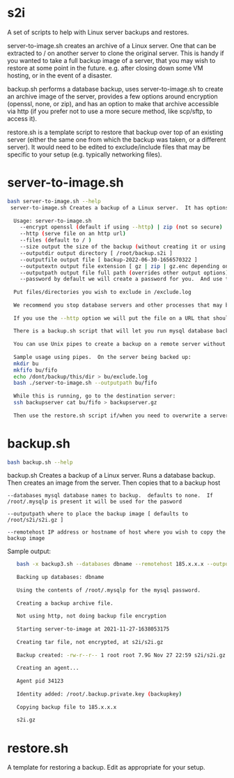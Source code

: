 # s2i

A set of scripts to help with Linux server backups and restores.

server-to-image.sh creates an archive of a Linux server.  One that can be extracted to / on another server to clone the original server.  This is handy if you wanted to take a full backup image of a server, that you may wish to restore at some point in the future.  e.g. after closing down some VM hosting, or in the event of a disaster.

backup.sh performs a database backup, uses server-to-image.sh to create an archive image of the server, provides a few options around encryption (openssl, none, or zip), and has an option to make that archive accessible via http (if you prefer not to use a more secure method, like scp/sftp, to access it).

restore.sh is a template script to restore that backup over top of an existing server (either the same one from which the backup was taken, or a different server).  It would need to be edited to exclude/include files that may be specific to your setup (e.g. typically networking files).

# server-to-image.sh

```bash
bash server-to-image.sh --help
 server-to-image.sh Creates a backup of a Linux server.  It has options to let you download that via http (else you can scp it from the source).  It has options to encrypt the backup file (e.g. via openssl or zip).
  
  Usage: server-to-image.sh 
    --encrypt openssl (default if using --http) | zip (not so secure) | none (default if not using --http)
    --http (serve file on an http url)
    --files (default to / )
    --size output the size of the backup (without creating it or using any disk space)
    --outputdir output directory [ /root/backup.s2i ]
    --outputfile output file [ backup-2022-06-30-1656570322 ]
    --outputextn output file extension [ gz | zip | gz.enc depending on encryption ]
    --outputpath output file full path (overrides other output options)
    --password by default we will create a password for you.  And use the same password each time the same outputdir is used.  NA if encrypt==none.
  
  Put files/directories you wish to exclude in /exclude.log
  
  We recommend you stop database servers and other processes that may be updating files while you run this script.
  
  If you use the --http option we will put the file on a URL that should be secret.  However we still recommend you use one of the --encrypt options.
  
  There is a backup.sh script that will let you run mysql database backups, prior to running server-to-image.sh
  
  You can use Unix pipes to create a backup on a remote server without using much space for the backup on the source server.
  
  Sample usage using pipes.  On the server being backed up:
  mkdir bu
  mkfifo bu/fifo
  echo /dont/backup/this/dir > bu/exclude.log
  bash ./server-to-image.sh --outputpath bu/fifo
  
  While this is running, go to the destination server:
  ssh backupserver cat bu/fifo > backupserver.gz
  
  Then use the restore.sh script if/when you need to overwrite a server image with a backup image.
  ```
  
# backup.sh
 
 ```bash
 bash backup.sh --help
 ```
 
backup.sh Creates a backup of a Linux server.  Runs a database backup.  Then creates an image from the server.  Then copies that to a backup host
  
    --databases mysql database names to backup.  defaults to none.  If /root/.mysqlp is present it will be used for the pasword
    
    --outputpath where to place the backup image [ defaults to /root/s2i/s2i.gz ]
    
    --remotehost IP address or hostname of host where you wish to copy the backup image

Sample output:

```bash
   bash -x backup3.sh --databases dbname --remotehost 185.x.x.x --outputpath s2i/s2i.gz 
   
   Backing up databases: dbname
   
   Using the contents of /root/.mysqlp for the mysql password.
   
   Creating a backup archive file.
   
   Not using http, not doing backup file encryption
   
   Starting server-to-image at 2021-11-27-1638053175
   
   Creating tar file, not encrypted, at s2i/s2i.gz
   
   Backup created: -rw-r--r-- 1 root root 7.9G Nov 27 22:59 s2i/s2i.gz
   
   Creating an agent...
   
   Agent pid 34123
   
   Identity added: /root/.backup.private.key (backupkey)
   
   Copying backup file to 185.x.x.x
   
   s2i.gz                                                                                         100% 8073MB   7.5MB/s   18:02    
```

# restore.sh
A template for restoring a backup.  Edit as appropriate for your setup.
